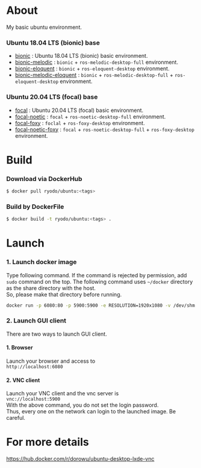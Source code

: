 # About
My basic ubuntu environment.  

### Ubuntu 18.04 LTS (bionic) base
- [bionic](https://github.com/RyodoTanaka/ubuntu/tree/master/bionic) : Ubuntu 18.04 LTS (bionic) basic environment.
- [bionic-melodic](https://github.com/RyodoTanaka/ubuntu/tree/master/bionic/melodic) : `bionic` + `ros-melodic-desktop-full` environment.
- [bionic-eloquent](https://github.com/RyodoTanaka/ubuntu/tree/master/bionic/eloquent) : `bionic` + `ros-eloquent-desktop` environment.
- [bionic-melodic-eloquent](https://github.com/RyodoTanaka/ubuntu/tree/master/bionic/melodic-eloquent) : `bionic` + `ros-melodic-desktop-full` + `ros-eloquent-desktop` environment.

### Ubuntu 20.04 LTS (focal) base
- [focal](https://github.com/RyodoTanaka/ubuntu/tree/master/focal) : Ubuntu 20.04 LTS (focal) basic environment.
- [focal-noetic](https://github.com/RyodoTanaka/ubuntu/tree/master/focal/noetic) : `focal` + `ros-noetic-desktop-full` environment.
- [focal-foxy](https://github.com/RyodoTanaka/ubuntu/tree/master/focal/foxy) : `foclal` + `ros-foxy-desktop` environment.
- [focal-noetic-foxy](https://github.com/RyodoTanaka/ubuntu/tree/master/foclal/noetic-foxy) : `focal` + `ros-noetic-desktop-full` + `ros-foxy-desktop` environment. 

# Build
### Download via DockerHub
```bash
$ docker pull ryodo/ubuntu:<tags>
```
### Build by DockerFile
```bash
$ docker build -t ryodo/ubuntu:<tags> .
```

# Launch
### 1. Launch docker image
Type following command.
If the command is rejected by permission, add `sudo` command on the top.
The following command uses `~/docker` directory as the share directory with the host.  
So, please make that directory before running.
```bash
docker run -p 6080:80 -p 5900:5900 -e RESOLUTION=1920x1080 -v /dev/shm:/dev/shm -v /media:/media -v ~/docker:/home/ubuntu/docker ryodo/ubuntu:<tags>
```
### 2. Launch GUI client
There are two ways to launch GUI client.
#### 1. Browser
Launch your browser and access to  
`http://localhost:6080`
#### 2. VNC client
Launch your VNC client and the vnc server is  
`vnc://localhost:5900`  
With the above command, you do not set the login password.  
Thus, every one on the network can login to the launched image. Be careful.

# For more details
https://hub.docker.com/r/dorowu/ubuntu-desktop-lxde-vnc
